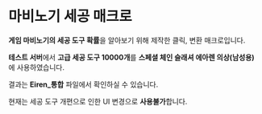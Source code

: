 # 마비노기 세공 매크로

**게임 마비노기의 세공 도구 확률**을 알아보기 위해 제작한 클릭, 변환 매크로입니다. 

**테스트 서버**에서 **고급 세공 도구 10000개**를 **스페셜 체인 슬래셔 에아렌 의상(남성용)** 에 사용하였습니다.

결과는 **Eiren_통합** 파일에서 확인하실 수 있습니다.

현재는 세공 도구 개편으로 인한 UI 변경으로 **사용불가**합니다.
